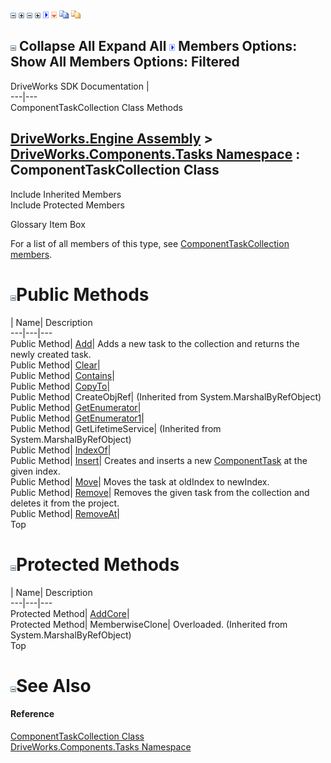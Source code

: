 ![](dotnetimages/collapse.gif) ![](dotnetimages/expand.gif) ![](dotnetimages/collapse.gif) ![](dotnetimages/expand.gif) ![](dotnetimages/drpdown.gif) ![](dotnetimages/drpdown_orange.gif) ![](dotnetimages/copycode.gif) ![](dotnetimages/copycodeHighlight.gif)

![](dotnetimages/collapse.gif) Collapse All Expand All ![](dotnetimages/drpdown.gif) Members Options: Show All  Members Options: Filtered   
---  
DriveWorks SDK Documentation  |   
---|---  
ComponentTaskCollection Class Methods   
  
[DriveWorks.Engine Assembly](topic2156.md) > [DriveWorks.Components.Tasks Namespace](topic6391.md) : ComponentTaskCollection Class  
---  
  
Include Inherited Members    
Include Protected Members    


Glossary Item Box

For a list of all members of this type, see [ComponentTaskCollection members](topic6467.md).

# ![](dotnetimages/collapse.gif)Public Methods

| Name| Description  
---|---|---  
Public Method| [Add](topic6473.md)| Adds a new task to the collection and returns the newly created task.   
Public Method| [Clear](topic6475.md)|   
Public Method| [Contains](topic6476.md)|   
Public Method| [CopyTo](topic6477.md)|   
Public Method| CreateObjRef|  (Inherited from System.MarshalByRefObject)  
Public Method| [GetEnumerator](topic6478.md)|   
Public Method| [GetEnumerator1](topic6479.md)|   
Public Method| GetLifetimeService|  (Inherited from System.MarshalByRefObject)  
Public Method| [IndexOf](topic6480.md)|   
Public Method| [Insert](topic6482.md)| Creates and inserts a new [ComponentTask](topic6407.md) at the given index.   
Public Method| [Move](topic6483.md)| Moves the task at oldIndex to newIndex.   
Public Method| [Remove](topic6485.md)| Removes the given task from the collection and deletes it from the project.   
Public Method| [RemoveAt](topic6486.md)|   
Top

# ![](dotnetimages/collapse.gif)Protected Methods

| Name| Description  
---|---|---  
Protected Method| [AddCore](topic6474.md)|   
Protected Method| MemberwiseClone| Overloaded. (Inherited from System.MarshalByRefObject)  
Top

# ![](dotnetimages/collapse.gif)See Also

#### Reference

[ComponentTaskCollection Class](topic6466.md)   
[DriveWorks.Components.Tasks Namespace](topic6391.md)


